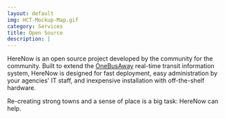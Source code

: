 ```yaml
---
layout: default
img: HCT-Mockup-Map.gif
category: Services
title: Open Source
description: |
---
```

HereNow is an open source project developed by the community for the community. Built to extend the [OneBusAway](http://onebusaway.org/) real-time transit information system, HereNow is designed for fast deployment, easy administration by your agencies' IT staff, and inexpensive installation with off-the-shelf hardware.

Re-creating strong towns and a sense of place is a big task: HereNow can help.
